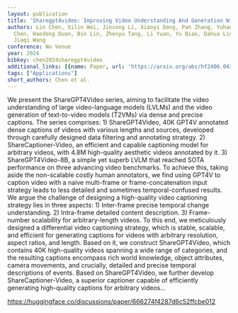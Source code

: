 ```yaml
---
layout: publication
title: 'Sharegpt4video: Improving Video Understanding And Generation With Better Captions'
authors: Lin Chen, Xilin Wei, Jinsong Li, Xiaoyi Dong, Pan Zhang, Yuhang Zang, Zehui
  Chen, Haodong Duan, Bin Lin, Zhenyu Tang, Li Yuan, Yu Qiao, Dahua Lin, Feng Zhao,
  Jiaqi Wang
conference: No Venue
year: 2024
bibkey: chen2024sharegpt4video
additional_links: [{name: Paper, url: 'https://arxiv.org/abs/hf2406.04325'}]
tags: ["Applications"]
short_authors: Chen et al.
---
```

We present the ShareGPT4Video series, aiming to facilitate the video understanding of large video-language models (LVLMs) and the video generation of text-to-video models (T2VMs) via dense and precise captions. The series comprises: 1) ShareGPT4Video, 40K GPT4V annotated dense captions of videos with various lengths and sources, developed through carefully designed data filtering and annotating strategy. 2) ShareCaptioner-Video, an efficient and capable captioning model for arbitrary videos, with 4.8M high-quality aesthetic videos annotated by it. 3) ShareGPT4Video-8B, a simple yet superb LVLM that reached SOTA performance on three advancing video benchmarks. To achieve this, taking aside the non-scalable costly human annotators, we find using GPT4V to caption video with a naive multi-frame or frame-concatenation input strategy leads to less detailed and sometimes temporal-confused results. We argue the challenge of designing a high-quality video captioning strategy lies in three aspects: 1) Inter-frame precise temporal change understanding. 2) Intra-frame detailed content description. 3) Frame-number scalability for arbitrary-length videos. To this end, we meticulously designed a differential video captioning strategy, which is stable, scalable, and efficient for generating captions for videos with arbitrary resolution, aspect ratios, and length. Based on it, we construct ShareGPT4Video, which contains 40K high-quality videos spanning a wide range of categories, and the resulting captions encompass rich world knowledge, object attributes, camera movements, and crucially, detailed and precise temporal descriptions of events. Based on ShareGPT4Video, we further develop ShareCaptioner-Video, a superior captioner capable of efficiently generating high-quality captions for arbitrary videos...

https://huggingface.co/discussions/paper/666274f4287d6c52ffcbe012